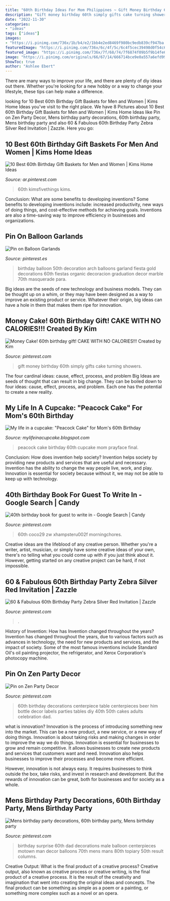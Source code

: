 ```yaml
---
title: "60th Birthday Ideas For Mom Philippines ~ Gift Money Birthday 60th Simply Gifts Cake Turning Showers"
description: "Gift money birthday 60th simply gifts cake turning showers"
date: "2022-11-30"
categories:
- "ideas"
tags: ["ideas"]
images:
- "https://i.pinimg.com/736x/1b/b4/e2/1bb4e2ed8469f980bc9edb839cf947ba.jpg"
featuredImage: "https://i.pinimg.com/736x/6c/4f/5c/6c4f5cec39498d0f54c68c4bb6295c26.jpg"
featured_image: "https://i.pinimg.com/736x/7f/68/74/7f6874f09b5f9b14fe62959eda27ed2f.jpg"
image: "https://i.pinimg.com/originals/66/67/14/666714bce9e0a557a6efd99dec8db169.jpg"
ShowToc: true
author: "Ashlee Ebert"
---
```



There are many ways to improve your life, and there are plenty of diy ideas out there. Whether you're looking for a new hobby or a way to change your lifestyle, these tips can help make a difference.

	

		
looking for 10 Best 60th Birthday Gift Baskets for Men and Women | Kims Home Ideas you've visit to the right place. We have 8 Pictures about 10 Best 60th Birthday Gift Baskets for Men and Women | Kims Home Ideas like Pin on Zen Party Decor, Mens birthday party decorations, 60th birthday party, Mens birthday party and also 60 &amp; Fabulous 60th Birthday Party Zebra Silver Red Invitation | Zazzle. Here you go:
		
    
## 10 Best 60th Birthday Gift Baskets For Men And Women | Kims Home Ideas

<img loading=lazy src="https://i.pinimg.com/736x/6c/4f/5c/6c4f5cec39498d0f54c68c4bb6295c26.jpg" onerror="this.onerror=null;this.src='https://tse4.mm.bing.net/th?id=OIP.QTSBkSVpPfLenr9AtR0qDgHaPT&amp;pid=15.1';" alt="10 Best 60th Birthday Gift Baskets for Men and Women | Kims Home Ideas">

_Source: ar.pinterest.com_

>60th kimsfivethings kims. 

	

Conclusion: What are some benefits to developing inventions?
Some benefits to developing inventions include: increased productivity, new ways of doing things, and cost-effective methods for achieving goals. Inventions are also a time-saving way to improve efficiency in businesses and organizations.

    
## Pin On Balloon Garlands

<img loading=lazy src="https://i.pinimg.com/736x/d3/00/f9/d300f9fb49ed32aa4321ad065ac43cd3.jpg" onerror="this.onerror=null;this.src='https://tse3.mm.bing.net/th?id=OIP.zTTn53Yx_Q-qYR6boVDy_QAAAA&amp;pid=15.1';" alt="Pin on Balloon Garlands">

_Source: pinterest.es_

>birthday balloon 50th decoration arch balloons garland fiesta gold decorations 60th fiestas organic decoracion graduation decor marble 70th masquerade para. 

	

Big ideas are the seeds of new technology and business models. They can be thought up on a whim, or they may have been designed as a way to improve an existing product or service. Whatever their origin, big ideas can have a hole in them that makes them ripe for innovation.

    
## Money Cake! 60th Birthday Gift! CAKE WITH NO CALORIES!!! Created By Kim

<img loading=lazy src="https://i.pinimg.com/originals/66/67/14/666714bce9e0a557a6efd99dec8db169.jpg" onerror="this.onerror=null;this.src='https://tse4.mm.bing.net/th?id=OIP.SxJMAr8zwoi2x3R89w-RdgHaNK&amp;pid=15.1';" alt="Money Cake! 60th birthday gift! CAKE WITH NO CALORIES!!! Created by Kim">

_Source: pinterest.com_

>gift money birthday 60th simply gifts cake turning showers. 

	

The four cardinal ideas: cause, effect, process, and problem
Big Ideas are seeds of thought that can result in big change. They can be boiled down to four ideas: cause, effect, process, and problem. Each one has the potential to create a new reality.

    
## My Life In A Cupcake: &quot;Peacock Cake&quot; For Mom&#039;s 60th Birthday

<img loading=lazy src="https://4.bp.blogspot.com/-uDyYztyAC0U/UClZW0g2lKI/AAAAAAAAADQ/3j2PQ46lWBA/s1600/peacock+cake+01192012.jpg" onerror="this.onerror=null;this.src='https://tse3.mm.bing.net/th?id=OIP.FLLqKWsED8DiB063YqlC3QHaJ4&amp;pid=15.1';" alt="My life in a cupcake: &quot;Peacock Cake&quot; for Mom&#039;s 60th Birthday">

_Source: mylifeinacupcake.blogspot.com_

>peacock cake birthday 60th cupcake mom prayface final. 

	

Conclusion: How does invention help society?
Invention helps society by providing new products and services that are useful and necessary. Invention has the ability to change the way people live, work, and play. Innovation is essential for society because without it, we may not be able to keep up with technology.

    
## 40th Birthday Book For Guest To Write In - Google Search | Candy

<img loading=lazy src="https://i.pinimg.com/736x/1b/b4/e2/1bb4e2ed8469f980bc9edb839cf947ba.jpg" onerror="this.onerror=null;this.src='https://tse2.mm.bing.net/th?id=OIP.fDfltSUmyFaxWwYLiGruSwAAAA&amp;pid=15.1';" alt="40th birthday book for guest to write in - Google Search | Candy">

_Source: pinterest.com_

>60th coco29 zw xhampsteru002f morningchores. 

	

Creative ideas are the lifeblood of any creative person. Whether you're a writer, artist, musician, or simply have some creative ideas of your own, there's no telling what you could come up with if you just think about it. However, getting started on any creative project can be hard, if not impossible.

    
## 60 &amp; Fabulous 60th Birthday Party Zebra Silver Red Invitation | Zazzle

<img loading=lazy src="https://i.pinimg.com/736x/7f/68/74/7f6874f09b5f9b14fe62959eda27ed2f.jpg" onerror="this.onerror=null;this.src='https://tse3.mm.bing.net/th?id=OIP.FueFyns0K9NGNxV2-Z5nigHaHa&amp;pid=15.1';" alt="60 &amp; Fabulous 60th Birthday Party Zebra Silver Red Invitation | Zazzle">

_Source: pinterest.com_

>. 

	

History of Invention: How has Invention changed throughout the years?
Invention has changed throughout the years, due to various factors such as advances in technology, the need for new products and services, and the impact of society. Some of the most famous inventions include Standard Oil's oil painting projector, the refrigerator, and Xerox Corporation's photocopy machine.

    
## Pin On Zen Party Decor

<img loading=lazy src="https://i.pinimg.com/736x/a3/8c/b3/a38cb3d558351d4061d0bcf411891100.jpg" onerror="this.onerror=null;this.src='https://tse2.mm.bing.net/th?id=OIP.5fv2RSTqTupjpLNRo5OXWgHaKG&amp;pid=15.1';" alt="Pin on Zen Party Decor">

_Source: pinterest.com_

>60th birthday decorations centerpiece table centerpieces beer him bottle decor labels parties tables diy 40th 50th cakes adults celebration dad. 

	

what is innovation?
Innovation is the process of introducing something new into the market. This can be a new product, a new service, or a new way of doing things. Innovation is about taking risks and making changes in order to improve the way we do things.
Innovation is essential for businesses to grow and remain competitive. It allows businesses to create new products and services that customers want and need. Innovation also helps businesses to improve their processes and become more efficient.

However, innovation is not always easy. It requires businesses to think outside the box, take risks, and invest in research and development. But the rewards of innovation can be great, both for businesses and for society as a whole.

    
## Mens Birthday Party Decorations, 60th Birthday Party, Mens Birthday Party

<img loading=lazy src="https://i.pinimg.com/736x/68/b3/25/68b32587e4b8ce6f7335c45bd1d2e945--male-birthday-surprise-birthday.jpg" onerror="this.onerror=null;this.src='https://tse2.mm.bing.net/th?id=OIP.ZOVTiayYQSy2hhvoxmDtnAHaJ3&amp;pid=15.1';" alt="Mens birthday party decorations, 60th birthday party, Mens birthday party">

_Source: pinterest.com_

>birthday surprise 60th dad decorations male balloon centerpieces motown man decor balloons 70th mens mans 80th topiary 50th result columns. 

	

Creative Output: What is the final product of a creative process?
Creative output, also known as creative process or creative writing, is the final product of a creative process. It is the result of the creativity and imagination that went into creating the original ideas and concepts. The final product can be something as simple as a poem or a painting, or something more complex such as a novel or an opera.

